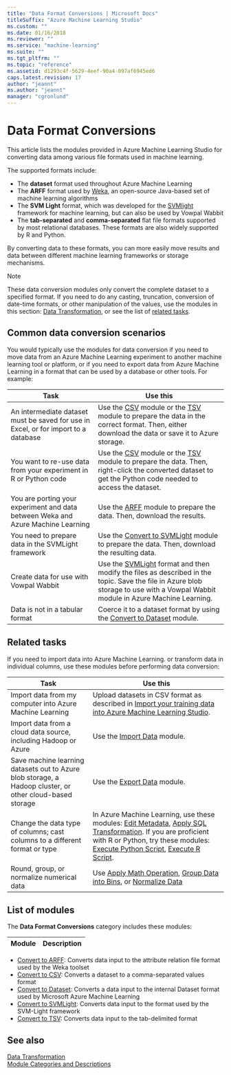```yaml
---
title: "Data Format Conversions | Microsoft Docs"
titleSuffix: "Azure Machine Learning Studio"
ms.custom: ""
ms.date: 01/16/2018
ms.reviewer: ""
ms.service: "machine-learning"
ms.suite: ""
ms.tgt_pltfrm: ""
ms.topic: "reference"
ms.assetid: d1293c4f-5629-4eef-90a4-097af6945ed6
caps.latest.revision: 17
author: "jeannt"
ms.author: "jeannt"
manager: "cgronlund"
---
```

# Data Format Conversions

This article lists the modules provided in Azure Machine Learning Studio for converting data among various file formats used in machine learning. 

The supported formats include:

+ The **dataset** format used throughout Azure Machine Learning 
+ The **ARFF** format used by [Weka](http://www.cs.waikato.ac.nz/ml/weka/), an open-source Java-based set of machine learning algorithms
+ The **SVM Light** format, which was developed for the [SVMlight](http://svmlight.joachims.org/) framework for machine learning, but can also be used by Vowpal Wabbit
+ The **tab-separated** and **comma-separated** flat file formats supported by most relational databases. These formats are also widely supported by R and Python.  

By converting data to these formats, you can more easily move results and data between different machine learning frameworks or storage mechanisms.

> [!NOTE]
> These data conversion modules only convert the complete dataset to a specified format. If you need to do any casting, truncation, conversion of date-time formats, or other  manipulation of the values, use the modules in this section: [Data Transformation](data-transformation.md), or see the list of [related tasks](#bkmk_Related). 

## Common data conversion scenarios

You would typically use the modules for data conversion if you need to move data from an Azure Machine Learning experiment to another machine learning tool or platform, or if you need to export data from Azure Machine Learning in a format that can be used by a database or other tools. For example:

|Task| Use this|
|----|----|
|An intermediate dataset must be saved for use in Excel, or for import to a database| Use the [CSV](convert-to-csv.md) module or the [TSV](convert-to-tsv.md) module to prepare the data in the correct format. Then, either download the data or save it to Azure storage.|
|You want to re-use data from your experiment in R or Python code|Use the [CSV](convert-to-csv.md) module or the [TSV](convert-to-tsv.md) module to prepare the data. Then, right-click the converted dataset to get the Python code needed to access the dataset. |
|You are porting your experiment and data between Weka and Azure Machine Learning|Use the [ARFF](convert-to-arff.md) module to prepare the data. Then, download the results. |
|You need to prepare data in the SVMLight framework|Use the [Convert to SVMLight](convert-to-svmlight.md) module to prepare the data. Then, download the resulting data.|
|Create data for use with Vowpal Wabbit|Use the [SVMLight](convert-to-svmlight.md) format and then modify the files as described in the topic. Save the file in Azure blob storage to use with a Vowpal Wabbit module in Azure Machine Learning.|
|Data is not in a tabular format|Coerce it to a dataset format by using the [Convert to Dataset](convert-to-dataset.md) module.|
 

## <a name="bkmk_Related"></a>Related tasks

If you need to import data into Azure Machine Learning. or transform data in individual columns, use these modules before performing data conversion:

|Task| Use this|
|----|----|   
|Import data from my computer into Azure Machine Learning|Upload datasets in CSV format as described in [Import your training data into Azure Machine Learning Studio](import-data.md). |
|Import data from a cloud data source, including Hadoop or Azure|Use the [Import Data](import-data.md) module. |
|Save machine learning datasets out to Azure blob storage, a Hadoop cluster, or other cloud-based storage|Use the [Export Data](export-data.md) module.|
|Change the data type of columns; cast columns to a different format or type|In Azure Machine Learning, use these modules: [Edit Metadata](edit-metadata.md), [Apply SQL Transformation](apply-sql-transformation.md). If you are proficient with R or Python, try these modules: [Execute Python Script](execute-python-script.md),  [Execute R Script](execute-r-script.md). |
|Round, group, or normalize numerical data|Use [Apply Math Operation](apply-math-operation.md), [Group Data into Bins](group-data-into-bins.md), or [Normalize Data](normalize-data.md)|
    
  
##  <a name="modules"></a> List of modules  

The **Data Format Conversions** category includes these modules:  
  
|Module|Description|  
|------------|-----------------|  

+ [Convert to ARFF](convert-to-arff.md): Converts data input to the attribute relation file format used by the Weka toolset
+ [Convert to CSV](convert-to-csv.md): Converts a dataset to a comma-separated values format
+ [Convert to Dataset](convert-to-dataset.md): Converts a data input to the internal Dataset format used by Microsoft Azure Machine Learning
+ [Convert to SVMLight](convert-to-svmlight.md): Converts data input to the format used by the SVM-Light framework
+ [Convert to TSV](convert-to-tsv.md): Converts data input to the tab-delimited format

## See also

 [Data Transformation](data-transformation.md)   
 [Module Categories and Descriptions](machine-learning-module-descriptions.md)